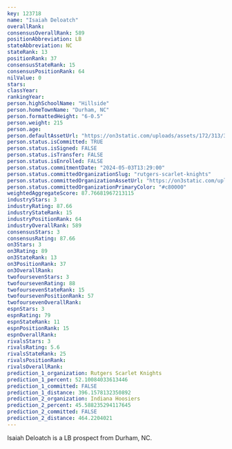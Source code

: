 ```yaml
---
key: 123718
name: "Isaiah Deloatch"
overallRank: 
consensusOverallRank: 589
positionAbbreviation: LB
stateAbbreviation: NC
stateRank: 13
positionRank: 37
consensusStateRank: 15
consensusPositionRank: 64
nilValue: 0
stars: 
classYear: 
rankingYear: 
person.highSchoolName: "Hillside"
person.homeTownName: "Durham, NC"
person.formattedHeight: "6-0.5"
person.weight: 215
person.age: 
person.defaultAssetUrl: "https://on3static.com/uploads/assets/172/313/313172.png"
person.status.isCommitted: TRUE
person.status.isSigned: FALSE
person.status.isTransfer: FALSE
person.status.isEnrolled: FALSE
person.status.commitmentDate: "2024-05-03T13:29:00"
person.status.committedOrganizationSlug: "rutgers-scarlet-knights"
person.status.committedOrganizationAssetUrl: "https://on3static.com/uploads/assets/161/150/150161.svg"
person.status.committedOrganizationPrimaryColor: "#c80000"
weightedAggregateScore: 87.76681967213115
industryStars: 3
industryRating: 87.66
industryStateRank: 15
industryPositionRank: 64
industryOverallRank: 589
consensusStars: 3
consensusRating: 87.66
on3Stars: 3
on3Rating: 89
on3StateRank: 13
on3PositionRank: 37
on3OverallRank: 
twofoursevenStars: 3
twofoursevenRating: 88
twofoursevenStateRank: 15
twofoursevenPositionRank: 57
twofoursevenOverallRank: 
espnStars: 3
espnRating: 79
espnStateRank: 11
espnPositionRank: 15
espnOverallRank: 
rivalsStars: 3
rivalsRating: 5.6
rivalsStateRank: 25
rivalsPositionRank: 
rivalsOverallRank: 
prediction_1_organization: Rutgers Scarlet Knights
prediction_1_percent: 52.10084033613446
prediction_1_committed: FALSE
prediction_1_distance: 396.1578132350892
prediction_2_organization: Indiana Hoosiers
prediction_2_percent: 45.588235294117645
prediction_2_committed: FALSE
prediction_2_distance: 464.2204021
---
```

Isaiah Deloatch is a LB prospect from Durham, NC.